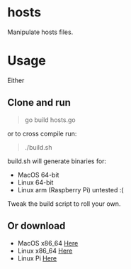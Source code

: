 # hosts
Manipulate hosts files.

# Usage

Either 

## Clone and run

> go build hosts.go

or to cross compile run:

> ./build.sh

build.sh will generate binaries for:

* MacOS 64-bit
* Linux 64-bit
* Linux arm (Raspberry Pi) untested :(

Tweak the build script to roll your own.

## Or download

* MacOS x86_64 [Here](https://storage.googleapis.com/nixutils/hosts/hosts_osx_x86_64)
* Linux x86_64 [Here](https://storage.googleapis.com/nixutils/hosts/hosts_linux_x86_64)
* Linux Pi [Here](https://storage.googleapis.com/nixutils/hosts/hosts_linux_pi)
